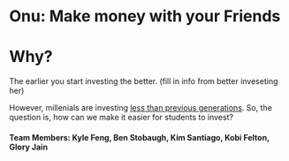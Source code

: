 # Onu: Make money with your Friends

# Why?

The earlier you start investing the better.  (fill in info from better inveseting her)

However, millenials are investing [less than previous generations](http://www.businessinsider.com/why-so-few-millennials-invest-in-the-stock-market-2016-7).  So, the question is, how can we make it easier for students to invest?


#### Team Members: Kyle Feng, Ben Stobaugh, Kim Santiago, Kobi Felton, Glory Jain
